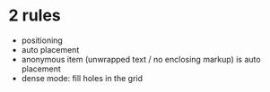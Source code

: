 # 2 rules
- positioning
- auto placement
- anonymous item (unwrapped text / no enclosing markup) is auto placement
- dense mode: fill holes in the grid

